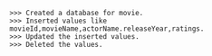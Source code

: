 

	
	>>> Created a database for movie.
	>>> Inserted values like movieId,movieName,actorName.releaseYear,ratings.
	>>> Updated the inserted values.
	>>> Deleted the values.
